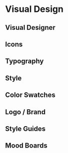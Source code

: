 # Visual Design 

## Visual Designer

## Icons

## Typography

## Style

## Color Swatches

## Logo / Brand

## Style Guides

## Mood Boards
